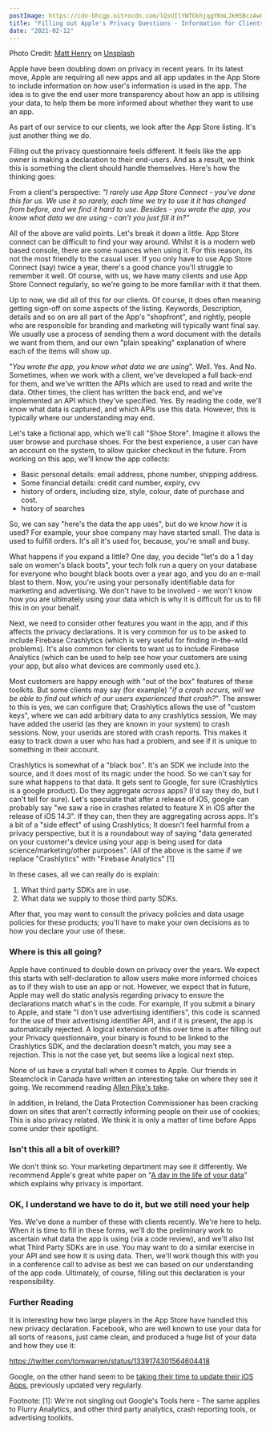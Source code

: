 ```yaml
---
postImage: https://cdn-bhcgp.nitrocdn.com/lQsUIlYWTGkhjqgYKmLJkHSBczAwGDPM/assets/static/optimized/rev-f8d7f54/wp-content/uploads/2021/02/matthew-henry-fPxOowbR6ls-unsplash-scaled.jpg.webp
title: "Filling out Apple's Privacy Questions - Information for Clients"
date: "2021-02-12"
---
```


Photo Credit: [Matt Henry](https://www.instagram.com/matt_henry_photo/) on [Unsplash](https://unsplash.com/@matthewhenry)

Apple have been doubling down on privacy in recent years. In its latest move, Apple are requiring all new apps and all app updates in the App Store to include information on how user's information is used in the app. The idea is to give the end user more transparency about how an app is utilising your data, to help them be more informed about whether they want to use an app.

As part of our service to our clients, we look after the App Store listing. It's just another thing we do.

Filling out the privacy questionnaire feels different. It feels like the app owner is making a declaration to their end-users. And as a result, we think this is something the client should handle themselves. Here's how the thinking goes:

From a client's perspective: _"I rarely use App Store Connect - you've done this for us. We use it so rarely, each time we try to use it it has changed from before, and we find it hard to use. Besides - you wrote the app, you know what data we are using - can't you just fill it in?"_

All of the above are valid points. Let's break it down a little. App Store connect can be difficult to find your way around. Whilst it is a modern web based console, there are some nuances when using it. For this reason, its not the most friendly to the casual user. If you only have to use App Store Connect (say) twice a year, there's a good chance you'll struggle to remember it well. Of course, with us, we have many clients and use App Store Connect regularly, so we're going to be more familiar with it that them.

Up to now, we did all of this for our clients. Of course, it does often meaning getting sign-off on some aspects of the listing. Keywords, Description, details and so on are all part of the App's "shopfront", and rightly, people who are responsible for branding and marketing will typically want final say. We usually use a process of sending them a word document with the details we want from them, and our own "plain speaking" explanation of where each of the items will show up.

"_You wrote the app, you know what data we are using_". Well. Yes. And No. Sometimes, when we work with a client, we've developed a full back-end for them, and we've written the APIs which are used to read and write the data. Other times, the client has written the back end, and we've implemented an API which they've specified. Yes. By reading the code, we'll know what data is captured, and which APIs use this data. However, this is typically where our understanding may end.

Let's take a fictional app, which we'll call "Shoe Store". Imagine it allows the user browse and purchase shoes. For the best experience, a user can have an account on the system, to allow quicker checkout in the future. From working on this app, we'll know the app collects:

- Basic personal details: email address, phone number, shipping address.
- Some financial details: credit card number, expiry, cvv
- history of orders, including size, style, colour, date of purchase and cost.
- history of searches

So, we can say "here's the data the app uses", but do we know _how_ it is used? For example, your shoe company may have started small. The data is used to fulfill orders. It's all it's used for, because, you're small and busy.

What happens if you expand a little? One day, you decide "let's do a 1 day sale on women's black boots", your tech folk run a query on your database for everyone who bought black boots over a year ago, and you do an e-mail blast to them. Now, you're using your personally identifiable data for marketing and advertising. We don't have to be involved - we won't know how you are ultimately using your data which is why it is difficult for us to fill this in on your behalf.

Next, we need to consider other features you want in the app, and if this affects the privacy declarations. It is very common for us to be asked to include Firebase Crashlytics (which is very useful for finding in-the-wild problems). It's also common for clients to want us to include Firebase Analytics (which can be used to help see how your customers are using your app, but also what devices are commonly used etc.).

Most customers are happy enough with "out of the box" features of these toolkits. But some clients may say (for example) "_if a crash occurs, will we be able to find out which of our users experienced that crash?_". The answer to this is yes, we can configure that; Crashlytics allows the use of "custom keys", where we can add arbitrary data to any crashlytics session, We may have added the userid (as they are known in your system) to crash sessions. Now, your userids are stored with crash reports. This makes it easy to track down a user who has had a problem, and see if it is unique to something in their account.

Crashlytics is somewhat of a "black box". It's an SDK we include into the source, and it does most of its magic under the hood. So we can't say for sure what happens to that data. It gets sent to Google, for sure (Crashlytics is a google product). Do they aggregate _across_ apps? (I'd say they do, but I can't tell for sure). Let's speculate that after a release of iOS, google can probably say "we saw a rise in crashes related to feature X in iOS after the release of iOS 14.3". If they can, then they are aggregating across apps. It's a bit of a "side effect" of using Crashlytics; It doesn't feel harmful from a privacy perspective, but it is a roundabout way of saying "data generated on your customer's device using your app is being used for data science/marketing/other purposes". (All of the above is the same if we replace "Crashlytics" with "Firebase Analytics" \[1\]

In these cases, all we can really do is explain:

1. What third party SDKs are in use.
2. What data we supply to those third party SDKs.

After that, you may want to consult the privacy policies and data usage policies for these products; you'll have to make your own decisions as to how you declare your use of these.

### Where is this all going?

Apple have continued to double down on privacy over the years. We expect this starts with self-declaration to allow users make more informed choices as to if they wish to use an app or not. However, we expect that in future, Apple may well do static analysis regarding privacy to ensure the declarations match what's in the code. For example, If you submit a binary to Apple, and state "I don't use advertising identifiers", this code is scanned for the use of their advertising identifier API, and if it is present, the app is automatically rejected. A logical extension of this over time is after filling out your Privacy questionnaire, your binary is found to be linked to the Crashlytics SDK, and the declaration doesn't match, you may see a rejection. This is not the case yet, but seems like a logical next step.

None of us have a crystal ball when it comes to Apple. Our friends in Steamclock in Canada have written an interesting take on where they see it going. We recommend reading [Allen Pike's take](https://steamclock.com/blog/2021/02/apple-tracking-analytics-sdks/).

In addition, in Ireland, the Data Protection Commissioner has been cracking down on sites that aren't correctly informing people on their use of cookies; This is also privacy related. We think it is only a matter of time before Apps come under their spotlight.

### Isn't this all a bit of overkill?

We don't think so. Your marketing department may see it differently. We recommend Apple's great white paper on "[A day in the life of your data](https://www.apple.com/privacy/docs/A_Day_in_the_Life_of_Your_Data.pdf)" which explains why privacy is important.

### OK, I understand we have to do it, but we still need your help

Yes. We've done a number of these with clients recently. We're here to help. When it is time to fill in these forms, we'll do the preliminary work to ascertain what data the app is using (via a code review), and we'll also list what Third Party SDKs are in use. You may want to do a similar exercise in your API and see how it is using data. Then, we'll work though this with you in a conference call to advise as best we can based on our understanding of the app code. Ultimately, of course, filling out this declaration is your responsibility.

### Further Reading

It is interesting how two large players in the App Store have handled this new privacy declaration. Facebook, who are well known to use your data for all sorts of reasons, just came clean, and produced a huge list of your data and how they use it:

https://twitter.com/tomwarren/status/1339174301564604418

Google, on the other hand seem to be [taking their time to update their iOS Apps](https://www.theverge.com/2021/1/26/22250648/google-apple-app-store-privacy-label), previously updated very regularly.

Footnote: \[1\]: We're not singling out Google's Tools here - The same applies to Flurry Analytics, and other third party analytics, crash reporting tools, or advertising toolkits.
